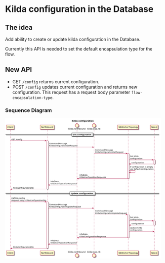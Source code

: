 # Kilda configuration in the Database

## The idea
Add ability to create or update kilda configuration in the Database.

Currently this API is needed to set the default encapsulation type for the flow.

## New API
* GET `/config` returns current configuration.
* POST `/config` updates current configuration and returns new configuration.
This request has a request body parameter `flow-encapsulation-type`.

### Sequence Diagram
 
![Kilda configuration API](./kilda-config.png "Kilda configuration API")
